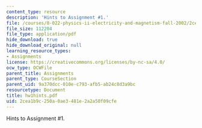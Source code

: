 ```yaml
---
content_type: resource
description: 'Hints to Assignment #1.'
file: /courses/8-022-physics-ii-electricity-and-magnetism-fall-2002/2cea1b9c250a0ae3481e2a2a50f09cfe_hw1hints.pdf
file_size: 112204
file_type: application/pdf
hide_download: true
hide_download_original: null
learning_resource_types:
- Assignments
license: https://creativecommons.org/licenses/by-nc-sa/4.0/
ocw_type: OCWFile
parent_title: Assignments
parent_type: CourseSection
parent_uid: 9a370dcc-010e-c793-afb5-ab24c8d3a9bc
resourcetype: Document
title: hw1hints.pdf
uid: 2cea1b9c-250a-0ae3-481e-2a2a50f09cfe
---
```

Hints to Assignment #1.